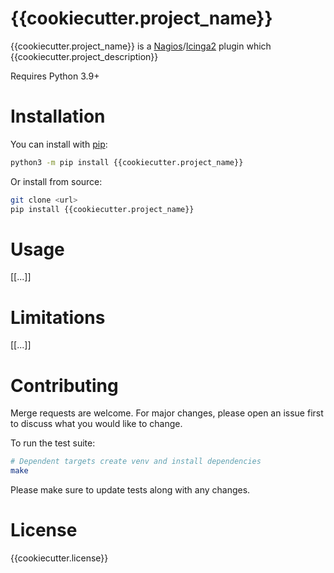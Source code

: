 {{cookiecutter.project_name}}
===========

{{cookiecutter.project_name}} is a [Nagios]/[Icinga2] plugin which {{cookiecutter.project_description}}

Requires Python 3.9+

# Installation

You can install with [pip]:

```sh
python3 -m pip install {{cookiecutter.project_name}}
```

Or install from source:

```sh
git clone <url>
pip install {{cookiecutter.project_name}}
```

# Usage

\[[...]\]

# Limitations

\[[...]\]

# Contributing

Merge requests are welcome. For major changes, please open an issue first to discuss what you would like to change.

To run the test suite:

```bash
# Dependent targets create venv and install dependencies
make
```

Please make sure to update tests along with any changes.

# License

{{cookiecutter.license}}


[Icinga2]: https://en.wikipedia.org/wiki/Icinga
[Nagios Plugin Development Guidelines]: https://nagios-plugins.org/doc/guidelines.html
[Nagios]: https://en.wikipedia.org/wiki/Nagios
[pip]: https://pip.pypa.io/en/stable/
